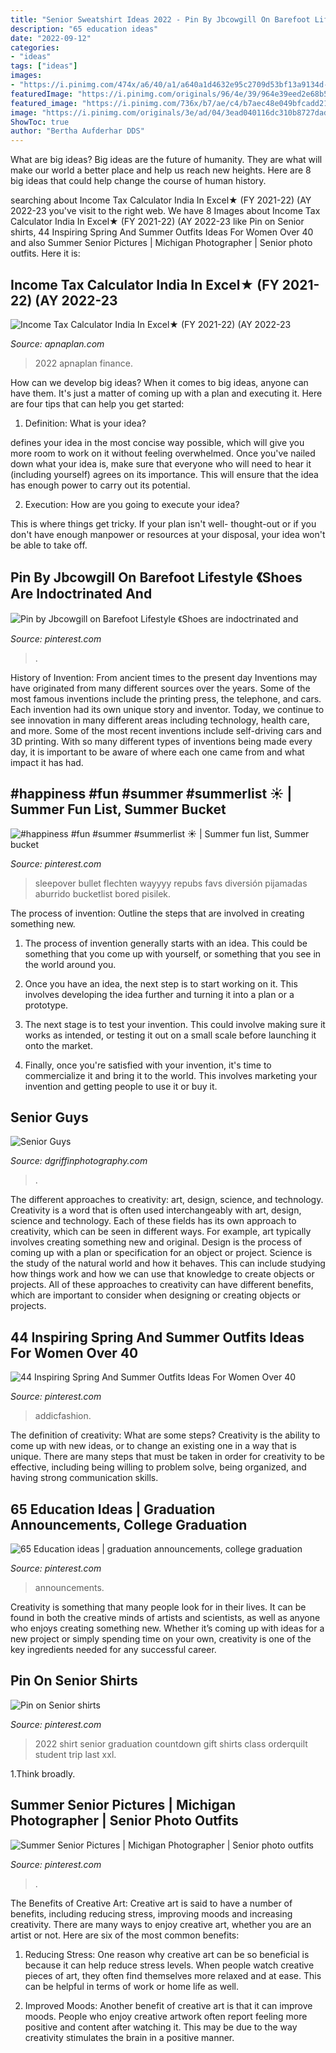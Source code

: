 ```yaml
---
title: "Senior Sweatshirt Ideas 2022 - Pin By Jbcowgill On Barefoot Lifestyle 《shoes Are Indoctrinated And"
description: "65 education ideas"
date: "2022-09-12"
categories:
- "ideas"
tags: ["ideas"]
images:
- "https://i.pinimg.com/474x/a6/40/a1/a640a1d4632e95c2709d53bf13a9134d--high-school-graduation-announcements-graduation-ideas.jpg"
featuredImage: "https://i.pinimg.com/originals/96/4e/39/964e39eed2e68b5461291961cb3448d4.png"
featured_image: "https://i.pinimg.com/736x/b7/ae/c4/b7aec48e049bfcadd2125016f57af197.jpg"
image: "https://i.pinimg.com/originals/3e/ad/04/3ead040116dc310b8727dad15bb5982b.jpg"
ShowToc: true
author: "Bertha Aufderhar DDS"
---
```



What are big ideas?
Big ideas are the future of humanity. They are what will make our world a better place and help us reach new heights. Here are 8 big ideas that could help change the course of human history.

	

		
searching about Income Tax Calculator India In Excel★ (FY 2021-22) (AY 2022-23 you've visit to the right web. We have 8 Images about Income Tax Calculator India In Excel★ (FY 2021-22) (AY 2022-23 like Pin on Senior shirts, 44 Inspiring Spring And Summer Outfits Ideas For Women Over 40 and also Summer Senior Pictures | Michigan Photographer | Senior photo outfits. Here it is:
		
    
## Income Tax Calculator India In Excel★ (FY 2021-22) (AY 2022-23

<img loading=lazy src="https://www.apnaplan.com/wp-content/uploads/2020/06/Income-Tax-Calculator-India-for-FY-2020-21-1536x960.png" onerror="this.onerror=null;this.src='https://tse1.mm.bing.net/th?id=OIP.Zx_LUUYLq-XA_HydPuhMQgHaEo&amp;pid=15.1';" alt="Income Tax Calculator India In Excel★ (FY 2021-22) (AY 2022-23">

_Source: apnaplan.com_

>2022 apnaplan finance. 

	

How can we develop big ideas?
When it comes to big ideas, anyone can have them. It's just a matter of coming up with a plan and executing it. Here are four tips that can help you get started:
1. Definition: What is your idea?

 defines your idea in the most concise way possible, which will give you more room to work on it without feeling overwhelmed. Once you've nailed down what your idea is, make sure that everyone who will need to hear it (including yourself) agrees on its importance. This will ensure that the idea has enough power to carry out its potential.

2. Execution: How are you going to execute your idea?

This is where things get tricky. If your plan isn't well- thought-out or if you don't have enough manpower or resources at your disposal, your idea won't be able to take off.

    
## Pin By Jbcowgill On Barefoot Lifestyle 《Shoes Are Indoctrinated And

<img loading=lazy src="https://i.pinimg.com/originals/3e/ad/04/3ead040116dc310b8727dad15bb5982b.jpg" onerror="this.onerror=null;this.src='https://tse4.mm.bing.net/th?id=OIP.VjvfB95e-7lmw3Hovwp2igAAAA&amp;pid=15.1';" alt="Pin by Jbcowgill on Barefoot Lifestyle 《Shoes are indoctrinated and">

_Source: pinterest.com_

>. 

	

History of Invention: From ancient times to the present day
Inventions may have originated from many different sources over the years. Some of the most famous inventions include the printing press, the telephone, and cars. Each invention had its own unique story and inventor. Today, we continue to see innovation in many different areas including technology, health care, and more. Some of the most recent inventions include self-driving cars and 3D printing. With so many different types of inventions being made every day, it is important to be aware of where each one came from and what impact it has had.

    
## #happiness #fun #summer #summerlist ☀️ | Summer Fun List, Summer Bucket

<img loading=lazy src="https://i.pinimg.com/736x/63/47/14/6347144edc04035d19c32fa360214f8e.jpg" onerror="this.onerror=null;this.src='https://tse3.mm.bing.net/th?id=OIP.vpdEZijFVZ16YlxtXlFXPwHaIt&amp;pid=15.1';" alt="#happiness #fun #summer #summerlist ☀️ | Summer fun list, Summer bucket">

_Source: pinterest.com_

>sleepover bullet flechten wayyyy repubs favs diversión pijamadas aburrido bucketlist bored pisilek. 

	

The process of invention: Outline the steps that are involved in creating something new.
1. The process of invention generally starts with an idea. This could be something that you come up with yourself, or something that you see in the world around you.
2. Once you have an idea, the next step is to start working on it. This involves developing the idea further and turning it into a plan or a prototype.

3. The next stage is to test your invention. This could involve making sure it works as intended, or testing it out on a small scale before launching it onto the market.

4. Finally, once you're satisfied with your invention, it's time to commercialize it and bring it to the world. This involves marketing your invention and getting people to use it or buy it.

    
## Senior Guys

<img loading=lazy src="https://dgriffinphotography.com/wp-content/uploads/6261.jpg" onerror="this.onerror=null;this.src='https://tse4.mm.bing.net/th?id=OIP.YwqztBgB_Tw_ppfz_lsCSwHaLH&amp;pid=15.1';" alt="Senior Guys">

_Source: dgriffinphotography.com_

>. 

	

The different approaches to creativity: art, design, science, and technology.
Creativity is a word that is often used interchangeably with art, design, science and technology. Each of these fields has its own approach to creativity, which can be seen in different ways. For example, art typically involves creating something new and original. Design is the process of coming up with a plan or specification for an object or project. Science is the study of the natural world and how it behaves. This can include studying how things work and how we can use that knowledge to create objects or projects. All of these approaches to creativity can have different benefits, which are important to consider when designing or creating objects or projects.

    
## 44 Inspiring Spring And Summer Outfits Ideas For Women Over 40

<img loading=lazy src="https://i.pinimg.com/736x/b7/ae/c4/b7aec48e049bfcadd2125016f57af197.jpg" onerror="this.onerror=null;this.src='https://tse3.mm.bing.net/th?id=OIP.VFZFdQ0V2F8UXkfk_HJV2AHaLG&amp;pid=15.1';" alt="44 Inspiring Spring And Summer Outfits Ideas For Women Over 40">

_Source: pinterest.com_

>addicfashion. 

	

The definition of creativity: What are some steps?
Creativity is the ability to come up with new ideas, or to change an existing one in a way that is unique. There are many steps that must be taken in order for creativity to be effective, including being willing to problem solve, being organized, and having strong communication skills.

    
## 65 Education Ideas | Graduation Announcements, College Graduation

<img loading=lazy src="https://i.pinimg.com/474x/a6/40/a1/a640a1d4632e95c2709d53bf13a9134d--high-school-graduation-announcements-graduation-ideas.jpg" onerror="this.onerror=null;this.src='https://tse4.mm.bing.net/th?id=OIP.HOxiJjmFt17Gyvy9qMWsjwAAAA&amp;pid=15.1';" alt="65 Education ideas | graduation announcements, college graduation">

_Source: pinterest.com_

>announcements. 

	

Creativity is something that many people look for in their lives. It can be found in both the creative minds of artists and scientists, as well as anyone who enjoys creating something new. Whether it’s coming up with ideas for a new project or simply spending time on your own, creativity is one of the key ingredients needed for any successful career.

    
## Pin On Senior Shirts

<img loading=lazy src="https://i.pinimg.com/originals/96/4e/39/964e39eed2e68b5461291961cb3448d4.png" onerror="this.onerror=null;this.src='https://tse1.mm.bing.net/th?id=OIP.O8XMzbXon_U8z5Uxbr1ChQHaHa&amp;pid=15.1';" alt="Pin on Senior shirts">

_Source: pinterest.com_

>2022 shirt senior graduation countdown gift shirts class orderquilt student trip last xxl. 

	

1.Think broadly.

    
## Summer Senior Pictures | Michigan Photographer | Senior Photo Outfits

<img loading=lazy src="https://i.pinimg.com/originals/eb/1f/a7/eb1fa72091fa502e0c1372ceab0192b8.jpg" onerror="this.onerror=null;this.src='https://tse3.mm.bing.net/th?id=OIP.usWVYyjJuc9q352JF8fbTgHaLH&amp;pid=15.1';" alt="Summer Senior Pictures | Michigan Photographer | Senior photo outfits">

_Source: pinterest.com_

>. 

	

The Benefits of Creative Art:
Creative art is said to have a number of benefits, including reducing stress, improving moods and increasing creativity. There are many ways to enjoy creative art, whether you are an artist or not. Here are six of the most common benefits:
1. Reducing Stress: One reason why creative art can be so beneficial is because it can help reduce stress levels. When people watch creative pieces of art, they often find themselves more relaxed and at ease. This can be helpful in terms of work or home life as well.

2. Improved Moods: Another benefit of creative art is that it can improve moods. People who enjoy creative artwork often report feeling more positive and content after watching it. This may be due to the way creativity stimulates the brain in a positive manner.


